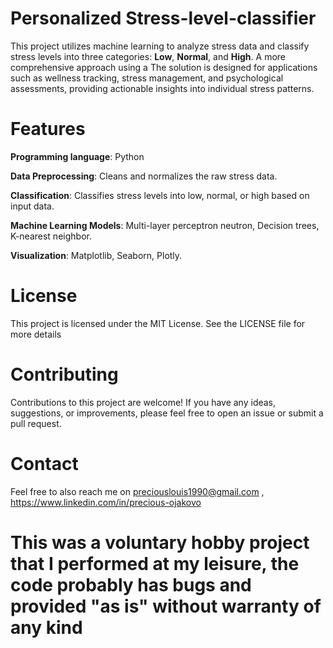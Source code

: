 # Personalized Stress-level-classifier
This project utilizes machine learning to analyze stress data and classify stress levels into three categories: **Low**, **Normal**, and **High**. 
A more comprehensive approach using a The solution is designed for applications such as wellness tracking, stress management, and psychological assessments, providing actionable insights into individual stress patterns.


# Features
**Programming language**: Python

**Data Preprocessing**: Cleans and normalizes the raw stress data.

**Classification**: Classifies stress levels into low, normal, or high based on input data.

**Machine Learning Models**: Multi-layer perceptron neutron, Decision trees, K-nearest neighbor.

**Visualization**: Matplotlib, Seaborn, Plotly.


# License
This project is licensed under the MIT License. See the LICENSE file for more details

# Contributing 
Contributions to this project are welcome! If you have any ideas, suggestions, or improvements, please feel free to open an issue or submit a pull request.

# Contact
Feel free to also reach me on preciouslouis1990@gmail.com , https://www.linkedin.com/in/precious-ojakovo

# This was a voluntary hobby project that I performed at my leisure, the code probably has bugs and provided "as is" without warranty of any kind


